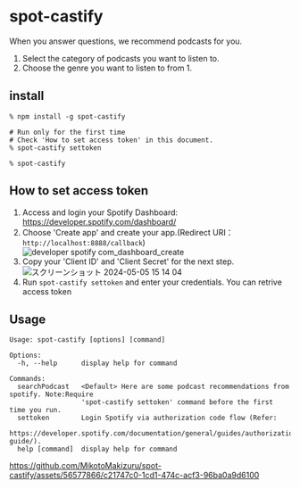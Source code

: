 # spot-castify

When you answer questions, we recommend podcasts for you.

1. Select the category of podcasts you want to listen to.
2. Choose the genre you want to listen to from 1.

## install

```
% npm install -g spot-castify

# Run only for the first time
# Check 'How to set access token' in this document.
% spot-castify settoken

% spot-castify
```

## How to set access token

1. Access and login your Spotify Dashboard: https://developer.spotify.com/dashboard/
2. Choose 'Create app' and create your app.(Redirect URI：
   `http://localhost:8888/callback`)
   ![developer spotify com_dashboard_create](https://github.com/MikotoMakizuru/spot-castify/assets/56577866/24bd1cb7-8c97-412e-86d3-3a307ccbfadc)
3. Copy your 'Client ID' and 'Client Secret' for the next step.
   ![スクリーンショット 2024-05-05 15 14 04](https://github.com/MikotoMakizuru/spot-castify/assets/56577866/d7670d1b-b5b6-4ab4-97c8-95f82f366c3b)
4. Run `spot-castify settoken` and enter your credentials. You can retrive access token

## Usage

```
Usage: spot-castify [options] [command]

Options:
  -h, --help      display help for command

Commands:
  searchPodcast   <Default> Here are some podcast recommendations from spotify. Note:Require
                  'spot-castify settoken' command before the first time you run.
  settoken        Login Spotify via authorization code flow (Refer:
                  https://developer.spotify.com/documentation/general/guides/authorization-guide/).
  help [command]  display help for command
```

https://github.com/MikotoMakizuru/spot-castify/assets/56577866/c21747c0-1cd1-474c-acf3-96ba0a9d6100
